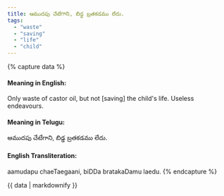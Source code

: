 ```yaml
---
title: ఆముదపు చేటేగాని, బిడ్డ బ్రతకడము లేదు.
tags:
  - "waste"
  - "saving"
  - "life"
  - "child"
---
```


{% capture data %}
#### Meaning in English:
Only waste of castor oil, but not [saving] the child's life.
Useless endeavours.

#### Meaning in Telugu:
ఆముదపు చేటేగాని, బిడ్డ బ్రతకడము లేదు.

#### English Transliteration:
aamudapu chaeTaegaani, biDDa bratakaDamu laedu.
{% endcapture %}

{{ data | markdownify }}

